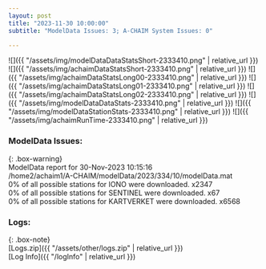 ```yaml
---
layout: post
title: "2023-11-30 10:00:00"
subtitle: "ModelData Issues: 3; A-CHAIM System Issues: 0"

---
```


![]({{ "/assets/img/modelDataDataStatsShort-2333410.png" | relative_url }})
![]({{ "/assets/img/achaimDataStatsShort-2333410.png" | relative_url }})
![]({{ "/assets/img/achaimDataStatsLong00-2333410.png" | relative_url }})
![]({{ "/assets/img/achaimDataStatsLong01-2333410.png" | relative_url }})
![]({{ "/assets/img/achaimDataStatsLong02-2333410.png" | relative_url }})
![]({{ "/assets/img/modelDataDataStats-2333410.png" | relative_url }})
![]({{ "/assets/img/modelDataStationStats-2333410.png" | relative_url }})
![]({{ "/assets/img/achaimRunTime-2333410.png" | relative_url }})


### ModelData Issues:  
  
{: .box-warning}  
 ModelData report for 30-Nov-2023 10:15:16   
 /home2/achaim1/A-CHAIM/modelData/2023/334/10/modelData.mat   
 0% of all possible stations for IONO were downloaded. x2347   
 0% of all possible stations for SENTINEL were downloaded. x67   
 0% of all possible stations for KARTVERKET were downloaded. x6568   
  


### Logs:  
  
{: .box-note}  
[Logs.zip]({{ "/assets/other/logs.zip" | relative_url }})  
[Log Info]({{ "/logInfo" | relative_url }})  
